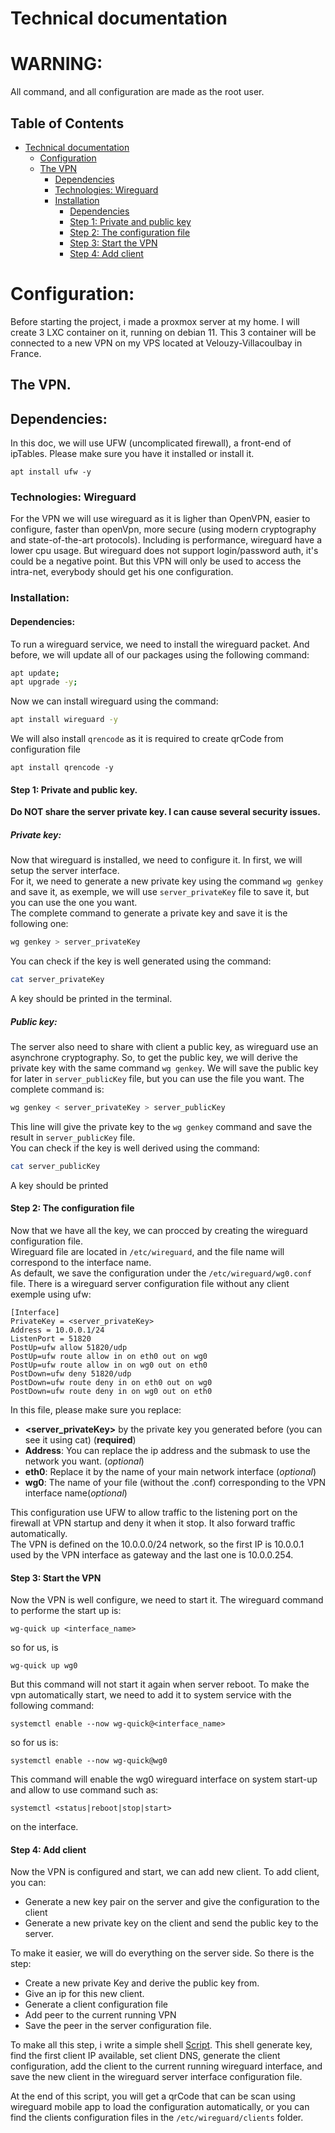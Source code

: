# Technical documentation

# WARNING:

All command, and all configuration are made as the root user.

## Table of Contents
- [Technical documentation](#technical-documentation)
  - [Configuration](#configuration)
  - [The VPN](#the-vpn)
    - [Dependencies](#dependencies)
    - [Technologies: Wireguard](#technologies-wireguard)
    - [Installation](#installation)
      - [Dependencies](#dependencies-1)
      - [Step 1: Private and public key](#step-1-private-and-public-key)
      - [Step 2: The configuration file](#step-2-the-configuration-file)
      - [Step 3: Start the VPN](#step-3-start-the-vpn)
      - [Step 4: Add client](#step-4-add-client)


# Configuration:

Before starting the project, i made a proxmox server at my home. I will create 3 LXC container on it, running on debian 11.
This 3 container will be connected to a new VPN on my VPS located at Velouzy-Villacoulbay in France.

## The VPN.

## Dependencies:

In this doc, we will use UFW (uncomplicated firewall), a front-end of ipTables. Please make sure you have it installed or install it.

```
apt install ufw -y
```

### Technologies: Wireguard

For the VPN we will use wireguard as it is ligher than OpenVPN, easier to configure, faster than openVpn, more secure (using modern cryptography and state-of-the-art protocols). Including is performance, wireguard have a lower cpu usage.
But wireguard does not support login/password auth, it's could be a negative point. But this VPN will only be used to access the intra-net, everybody should get his one configuration.

### Installation:

#### Dependencies:

To run a wireguard service, we need to install the wireguard packet. And before, we will update all of our packages using the following command:

```sh
apt update;
apt upgrade -y;
```

Now we can install wireguard using the command:

```sh
apt install wireguard -y
```
We will also install `qrencode` as it is required to create qrCode from configuration file
```
apt install qrencode -y
```
#### Step 1: Private and public key.

**Do NOT share the server private key. I can cause several security issues.**

##### Private key:

Now that wireguard is installed, we need to configure it.
In first, we will setup the server interface.<br>
For it, we need to generate a new private key using the command `wg genkey` and save it, as exemple, we will use `server_privateKey` file to save it, but you can use the one you want. <br>
The complete command to generate a private key and save it is the following one:

```sh
wg genkey > server_privateKey
```

You can check if the key is well generated using the command:

```sh
cat server_privateKey
```

A key should be printed in the terminal.

##### Public key:

The server also need to share with client a public key, as wireguard use an asynchrone cryptography.
So, to get the public key, we will derive the private key with the same command `wg genkey`. We will save the public key for later in `server_publicKey` file, but you can use the file you want.
The complete command is:

```sh
wg genkey < server_privateKey > server_publicKey
```

This line will give the private key to the `wg genkey` command and save the result in `server_publicKey` file.<br>
You can check if the key is well derived using the command:

```sh
cat server_publicKey
```

A key should be printed

#### Step 2: The configuration file

Now that we have all the key, we can procced by creating the wireguard configuration file. <br>
Wireguard file are located in `/etc/wireguard`, and the file name will correspond to the interface name. <br>
As default, we save the configuration under the `/etc/wireguard/wg0.conf` file.
There is a wireguard server configuration file without any client exemple using ufw:

```
[Interface]
PrivateKey = <server_privateKey>
Address = 10.0.0.1/24
ListenPort = 51820
PostUp=ufw allow 51820/udp
PostUp=ufw route allow in on eth0 out on wg0
PostUp=ufw route allow in on wg0 out on eth0
PostDown=ufw deny 51820/udp
PostDown=ufw route deny in on eth0 out on wg0
PostDown=ufw route deny in on wg0 out on eth0
```

In this file, please make sure you replace:

-   **<server_privateKey>** by the private key you generated before (you can see it using cat) (**required**)
-   **Address**: You can replace the ip address and the submask to use the network you want. (_optional_)
-   **eth0**: Replace it by the name of your main network interface (_optional_)
-   **wg0**: The name of your file (without the .conf) corresponding to the VPN interface name(_optional_)

This configuration use UFW to allow traffic to the listening port on the firewall at VPN startup and deny it when it stop. It also forward traffic automatically.<br>
The VPN is defined on the 10.0.0.0/24 network,
so the first IP is 10.0.0.1 used by the VPN interface as gateway
and the last one is 10.0.0.254.

#### Step 3: Start the VPN

Now the VPN is well configure, we need to start it. The wireguard command to performe the start up is: 
```
wg-quick up <interface_name>
```
so for us, is 
```
wg-quick up wg0
```
But this command will not start it again when server reboot. To make the vpn automatically start, we need to add it to system service with the following command:
```
systemctl enable --now wg-quick@<interface_name>
```
so for us is:
```
systemctl enable --now wg-quick@wg0
```
This command will enable the wg0 wireguard interface on system start-up and allow to use command such as:
```
systemctl <status|reboot|stop|start>
```
on the interface.

#### Step 4: Add client
Now the VPN is configured and start, we can add new client.
To add client, you can:
- Generate a new key pair on the server and give the configuration to the client
- Generate a new private key on the client and send the public key to the server.

To make it easier, we will do everything on the server side.
So there is the step: <br>
- Create a new private Key and derive the public key from.
- Give an ip for this new client.
- Generate a client configuration file
- Add peer to the current running VPN
- Save the peer in the server configuration file.

To make all this step, i write a simple shell [Script](./wg-add-.sh).
This shell generate key, find the first client IP available, set client DNS, generate the client configuration, add the client to the current running wireguard interface, and save the new client in the wireguard server interface configuration file.
 
At the end of this script, you will get a qrCode that can be scan using wireguard mobile app to load the configuration automatically, or you can find the clients configuration files in the `/etc/wireguard/clients` folder.

